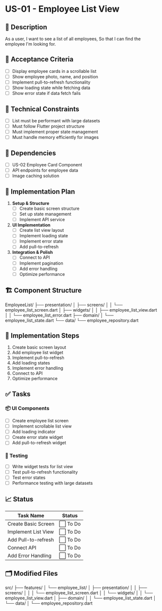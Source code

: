 # US-01 - Employee List View

## 📝 Description

As a user,
I want to see a list of all employees,
So that I can find the employee I'm looking for.

## 🎯 Acceptance Criteria

- [ ] Display employee cards in a scrollable list
- [ ] Show employee photo, name, and position
- [ ] Implement pull-to-refresh functionality
- [ ] Show loading state while fetching data
- [ ] Show error state if data fetch fails

## 🧩 Technical Constraints

- [ ] List must be performant with large datasets
- [ ] Must follow Flutter project structure
- [ ] Must implement proper state management
- [ ] Must handle memory efficiently for images

## 🔧 Dependencies

- [ ] US-02 Employee Card Component
- [ ] API endpoints for employee data
- [ ] Image caching solution

## 🔨 Implementation Plan

1. **Setup & Structure**
   - [ ] Create basic screen structure
   - [ ] Set up state management
   - [ ] Implement API service

2. **UI Implementation**
   - [ ] Create list view layout
   - [ ] Implement loading state
   - [ ] Implement error state
   - [ ] Add pull-to-refresh

3. **Integration & Polish**
   - [ ] Connect to API
   - [ ] Implement pagination
   - [ ] Add error handling
   - [ ] Optimize performance

## 🏗 Component Structure

EmployeeList/
├── presentation/
│ ├── screens/
│ │ └── employee_list_screen.dart
│ ├── widgets/
│ │ ├── employee_list_view.dart
│ │ └── employee_list_error.dart
├── domain/
│ └── employee_list_state.dart
└── data/
    └── employee_repository.dart

## 📝 Implementation Steps

1. Create basic screen layout
2. Add employee list widget
3. Implement pull-to-refresh
4. Add loading states
5. Implement error handling
6. Connect to API
7. Optimize performance

## ✅ Tasks

### 📦 UI Components

- [ ] Create employee list screen
- [ ] Implement scrollable list view
- [ ] Add loading indicator
- [ ] Create error state widget
- [ ] Add pull-to-refresh widget

### 🧪 Testing

- [ ] Write widget tests for list view
- [ ] Test pull-to-refresh functionality
- [ ] Test error states
- [ ] Performance testing with large datasets

## 📈 Status

| Task Name | Status |
|-----------|--------|
| Create Basic Screen | ⬜ To Do |
| Implement List View | ⬜ To Do |
| Add Pull-to-refresh | ⬜ To Do |
| Connect API | ⬜ To Do |
| Add Error Handling | ⬜ To Do |

## 🗂 Modified Files

src/
├── features/
│ └── employee_list/
│     ├── presentation/
│     │   ├── screens/
│     │   │   └── employee_list_screen.dart
│     │   └── widgets/
│     │       └── employee_list_view.dart
│     ├── domain/
│     │   └── employee_list_state.dart
│     └── data/
│         └── employee_repository.dart 